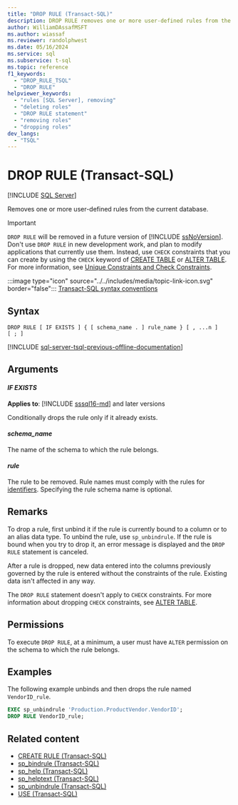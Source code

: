 ```yaml
---
title: "DROP RULE (Transact-SQL)"
description: DROP RULE removes one or more user-defined rules from the current database.
author: WilliamDAssafMSFT
ms.author: wiassaf
ms.reviewer: randolphwest
ms.date: 05/16/2024
ms.service: sql
ms.subservice: t-sql
ms.topic: reference
f1_keywords:
  - "DROP_RULE_TSQL"
  - "DROP RULE"
helpviewer_keywords:
  - "rules [SQL Server], removing"
  - "deleting roles"
  - "DROP RULE statement"
  - "removing roles"
  - "dropping roles"
dev_langs:
  - "TSQL"
---
```

# DROP RULE (Transact-SQL)

[!INCLUDE [SQL Server](../../includes/applies-to-version/sql-asdbmi.md)]

Removes one or more user-defined rules from the current database.

> [!IMPORTANT]  
> `DROP RULE` will be removed in a future version of [!INCLUDE [ssNoVersion](../../includes/ssnoversion-md.md)]. Don't use `DROP RULE` in new development work, and plan to modify applications that currently use them. Instead, use `CHECK` constraints that you can create by using the `CHECK` keyword of [CREATE TABLE](create-table-transact-sql.md) or [ALTER TABLE](alter-table-transact-sql.md). For more information, see [Unique Constraints and Check Constraints](../../relational-databases/tables/unique-constraints-and-check-constraints.md).

:::image type="icon" source="../../includes/media/topic-link-icon.svg" border="false"::: [Transact-SQL syntax conventions](../../t-sql/language-elements/transact-sql-syntax-conventions-transact-sql.md)

## Syntax

```syntaxsql
DROP RULE [ IF EXISTS ] { [ schema_name . ] rule_name } [ , ...n ]
[ ; ]
```

[!INCLUDE [sql-server-tsql-previous-offline-documentation](../../includes/sql-server-tsql-previous-offline-documentation.md)]

## Arguments

#### *IF EXISTS*

**Applies to**: [!INCLUDE [sssql16-md](../../includes/sssql16-md.md)] and later versions

Conditionally drops the rule only if it already exists.

#### *schema_name*

The name of the schema to which the rule belongs.

#### *rule*

The rule to be removed. Rule names must comply with the rules for [identifiers](../../relational-databases/databases/database-identifiers.md). Specifying the rule schema name is optional.

## Remarks

To drop a rule, first unbind it if the rule is currently bound to a column or to an alias data type. To unbind the rule, use `sp_unbindrule`. If the rule is bound when you try to drop it, an error message is displayed and the `DROP RULE` statement is canceled.

After a rule is dropped, new data entered into the columns previously governed by the rule is entered without the constraints of the rule. Existing data isn't affected in any way.

The `DROP RULE` statement doesn't apply to `CHECK` constraints. For more information about dropping `CHECK` constraints, see [ALTER TABLE](alter-table-transact-sql.md).

## Permissions

To execute `DROP RULE`, at a minimum, a user must have `ALTER` permission on the schema to which the rule belongs.

## Examples

The following example unbinds and then drops the rule named `VendorID_rule`.

```sql
EXEC sp_unbindrule 'Production.ProductVendor.VendorID';
DROP RULE VendorID_rule;
```

## Related content

- [CREATE RULE (Transact-SQL)](create-rule-transact-sql.md)
- [sp_bindrule (Transact-SQL)](../../relational-databases/system-stored-procedures/sp-bindrule-transact-sql.md)
- [sp_help (Transact-SQL)](../../relational-databases/system-stored-procedures/sp-help-transact-sql.md)
- [sp_helptext (Transact-SQL)](../../relational-databases/system-stored-procedures/sp-helptext-transact-sql.md)
- [sp_unbindrule (Transact-SQL)](../../relational-databases/system-stored-procedures/sp-unbindrule-transact-sql.md)
- [USE (Transact-SQL)](../language-elements/use-transact-sql.md)
